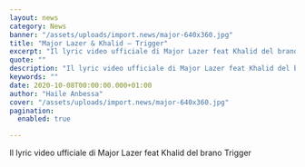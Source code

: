 ```yaml
---
layout: news
category: News
banner: "/assets/uploads/import.news/major-640x360.jpg"
title: "Major Lazer & Khalid – Trigger"
excerpt: "Il lyric video ufficiale di Major Lazer feat Khalid del brano Trigger"
quote: ""
description: "Il lyric video ufficiale di Major Lazer feat Khalid del brano Trigger"
keywords: ""
date: 2020-10-08T00:00:00.000+01:00
author: "Haile Anbessa"
cover: "/assets/uploads/import.news/major-640x360.jpg"
pagination:
  enabled: true

---
```


Il lyric video ufficiale di Major Lazer feat Khalid del brano Trigger